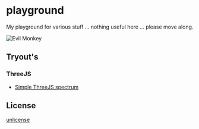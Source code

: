 # playground
My playground for various stuff ... nothing useful here ... please move along.

![Evil Monkey](https://raw.github.com/piscis/playground/master/static/evil-monkey.png)

## Tryout's

### ThreeJS
  * [Simple ThreeJS spectrum](http://piscis.github.io/playground/threejs/src/examples/freq/index.html)
  
  
## License
[unlicense](https://raw.github.com/piscis/playground/master/LICENSE)